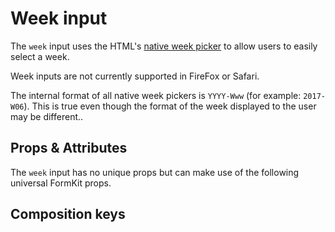 # Week input

The `week` input uses the HTML's [native week picker](https://developer.mozilla.org/en-US/docs/Web/HTML/Element/input/week) to allow users to easily
select a week.

<callout type="danger" label="Compatibility warning">
Week inputs are not currently supported in FireFox or Safari.
</callout>

<example
  name="Week input"
  file="/_content/examples/week/week"
  langs="vue">
</example>

<callout type="warning" label="Formatting">
The internal format of all native week pickers is <code>YYYY-Www</code> (for example: <code>2017-W06</code>). This is true even though the format of the week displayed to the user may be different.</code>.
</callout>

## Props & Attributes

The `week` input has no unique props but can make use of the following universal
FormKit props.

<reference-table input="week" :attrs="['min', 'max', 'step']">
</reference-table>

## Composition keys

<reference-table type="compositionKeys" primary="composition-key">
</reference-table>
